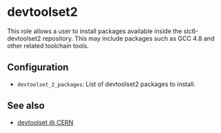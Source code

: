 devtoolset2
===========

This role allows a user to install packages available inside the slc6-devtoolset2 repository.
This may include packages such as GCC 4.8 and other related toolchain tools.

Configuration
--------------

* `devtoolset_2_packages`: List of devtoolset2 packages to install.

See also
---------

* [devtoolset @ CERN](http://linux.web.cern.ch/linux/devtoolset/)
